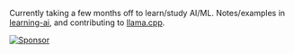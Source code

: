 Currently taking a few months off to learn/study AI/ML. Notes/examples in [learning-ai](https://github.com/danbev/learning-ai/?tab=readme-ov-file#learning-ai), and contributing to [llama.cpp](https://github.com/ggerganov/llama.cpp).

[![Sponsor](https://img.shields.io/badge/Sponsor-❤️-EA4AAA.svg)](https://github.com/sponsors/danbev)

